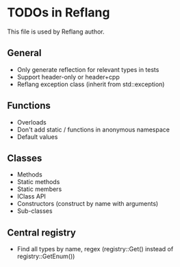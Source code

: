 # TODOs in Reflang
This file is used by Reflang author.

## General
* Only generate reflection for relevant types in tests
* Support header-only or header+cpp
* Reflang exception class (inherit from std::exception)

## Functions
* Overloads
* Don't add static / functions in anonymous namespace
* Default values

## Classes
* Methods
* Static methods
* Static members
* IClass API
* Constructors (construct by name with arguments)
* Sub-classes

## Central registry
* Find all types by name, regex (registry::Get() instead of registry::GetEnum())
